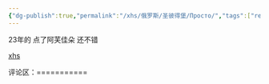 ```yaml
---
{"dg-publish":true,"permalink":"/xhs/俄罗斯/圣彼得堡/Просто/","tags":["rednote","圣彼得堡"],"created":"2025-03-17T23:05:47.640+08:00","updated":"2025-03-20T22:46:14.519+08:00"}
---
```


 

23年的 点了阿芙佳朵 还不错

[xhs](https://www.xiaohongshu.com/explore/66f04ef5000000002700080b?xsec_token=ABqW31iXGaeLgX03LCtKxC-jjbPqdJCrAWaMopmlL4BTE=&xsec_source=pc_user)

评论区：===========

